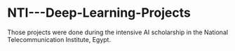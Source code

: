 # NTI---Deep-Learning-Projects
Those projects were done during the intensive AI scholarship in the National Telecommunication Institute, Egypt.
